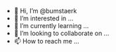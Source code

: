 - 👋 Hi, I’m @bumstaerk
- 👀 I’m interested in ...
- 🌱 I’m currently learning ...
- 💞️ I’m looking to collaborate on ...
- 📫 How to reach me ...

<!---
bumstaerk/bumstaerk is a ✨ special ✨ repository because its `README.md` (this file) appears on your GitHub profile.
You can click the Preview link to take a look at your changes.
--->
